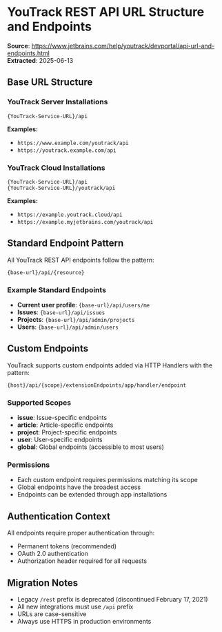 # YouTrack REST API URL Structure and Endpoints

**Source**: https://www.jetbrains.com/help/youtrack/devportal/api-url-and-endpoints.html  
**Extracted**: 2025-06-13

## Base URL Structure

### YouTrack Server Installations
```
{YouTrack-Service-URL}/api
```

**Examples:**
- `https://www.example.com/youtrack/api`
- `https://youtrack.example.com/api`

### YouTrack Cloud Installations
```
{YouTrack-Service-URL}/api
{YouTrack-Service-URL}/youtrack/api
```

**Examples:**
- `https://example.youtrack.cloud/api`
- `https://example.myjetbrains.com/youtrack/api`

## Standard Endpoint Pattern

All YouTrack REST API endpoints follow the pattern:
```
{base-url}/api/{resource}
```

### Example Standard Endpoints
- **Current user profile**: `{base-url}/api/users/me`
- **Issues**: `{base-url}/api/issues`
- **Projects**: `{base-url}/api/admin/projects`
- **Users**: `{base-url}/api/admin/users`

## Custom Endpoints

YouTrack supports custom endpoints added via HTTP Handlers with the pattern:
```
{host}/api/{scope}/extensionEndpoints/app/handler/endpoint
```

### Supported Scopes
- **issue**: Issue-specific endpoints
- **article**: Article-specific endpoints  
- **project**: Project-specific endpoints
- **user**: User-specific endpoints
- **global**: Global endpoints (accessible to most users)

### Permissions
- Each custom endpoint requires permissions matching its scope
- Global endpoints have the broadest access
- Endpoints can be extended through app installations

## Authentication Context

All endpoints require proper authentication through:
- Permanent tokens (recommended)
- OAuth 2.0 authentication
- Authorization header required for all requests

## Migration Notes

- Legacy `/rest` prefix is deprecated (discontinued February 17, 2021)
- All new integrations must use `/api` prefix
- URLs are case-sensitive
- Always use HTTPS in production environments